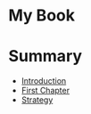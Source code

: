 # My Book
# Summary

* [Introduction](README.md)
* [First Chapter](chapter1.md)
* [Strategy](strategy.md)


